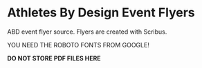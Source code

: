 # Athletes By Design Event Flyers #
ABD event flyer source. Flyers are created with Scribus.

YOU NEED THE ROBOTO FONTS FROM GOOGLE!

**DO NOT STORE PDF FILES HERE**
